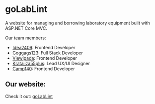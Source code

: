 # goLabLint
A website for managing and borrowing laboratory equipment built with ASP.NET Core MVC.

Our team members:
- [Idea2409](https://github.com/idea2409): Frontend Developer
- [Goggags123](https://github.com/Goggags123/): Full Stack Developer
- [Viewipada](https://github.com/viewipada): Frontend Developer
- [Krataiiza55plus](https://github.com/krataiiza55plus): Lead UX/UI Designer
- [Camp140](https://github.com/camp140/): Frontend Developer

## Our website:
Check it out: [goLabLint](https://golablint.azurewebsites.net/)
